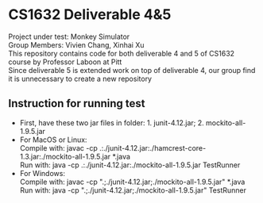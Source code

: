 # CS1632 Deliverable 4&5
Project under test: Monkey Simulator<br>
Group Members: Vivien Chang, Xinhai Xu<br>
This repository contains code for both deliverable 4 and 5 of CS1632 course by Professor Laboon at Pitt<br>
Since deliverable 5 is extended work on top of deliverable 4, our group find it is unnecessary to create a new repository

## Instruction for running test
- First, have these two jar files in folder:  1. junit-4.12.jar; 2. mockito-all-1.9.5.jar
- For MacOS or Linux: </br>
Compile with: javac -cp .:./junit-4.12.jar:./hamcrest-core-1.3.jar:./mockito-all-1.9.5.jar *.java</br>
Run with: java -cp .:./junit-4.12.jar:./mockito-all-1.9.5.jar TestRunner
- For Windows: </br>
Compile with: javac -cp ".;./junit-4.12.jar;./mockito-all-1.9.5.jar" *.java</br>
Run with: java -cp ".;./junit-4.12.jar;./mockito-all-1.9.5.jar" TestRunner
